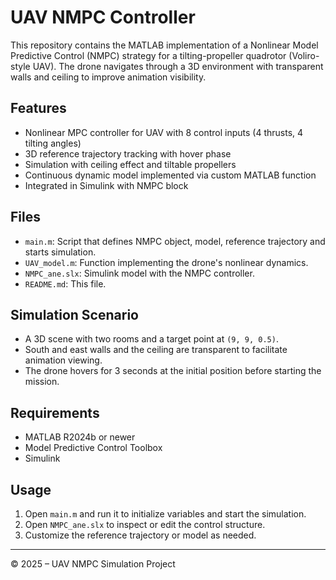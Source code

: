 
# UAV NMPC Controller

This repository contains the MATLAB implementation of a Nonlinear Model Predictive Control (NMPC) strategy for a tilting-propeller quadrotor (Voliro-style UAV). The drone navigates through a 3D environment with transparent walls and ceiling to improve animation visibility.

## Features

- Nonlinear MPC controller for UAV with 8 control inputs (4 thrusts, 4 tilting angles)
- 3D reference trajectory tracking with hover phase
- Simulation with ceiling effect and tiltable propellers
- Continuous dynamic model implemented via custom MATLAB function
- Integrated in Simulink with NMPC block

## Files

- `main.m`: Script that defines NMPC object, model, reference trajectory and starts simulation.
- `UAV_model.m`: Function implementing the drone's nonlinear dynamics.
- `NMPC_ane.slx`: Simulink model with the NMPC controller.
- `README.md`: This file.

## Simulation Scenario

- A 3D scene with two rooms and a target point at `(9, 9, 0.5)`.
- South and east walls and the ceiling are transparent to facilitate animation viewing.
- The drone hovers for 3 seconds at the initial position before starting the mission.

## Requirements

- MATLAB R2024b or newer
- Model Predictive Control Toolbox
- Simulink

## Usage

1. Open `main.m` and run it to initialize variables and start the simulation.
2. Open `NMPC_ane.slx` to inspect or edit the control structure.
3. Customize the reference trajectory or model as needed.

---

© 2025 – UAV NMPC Simulation Project
